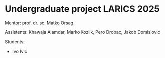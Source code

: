 # Undergraduate project LARICS 2025
Mentor: prof. dr. sc. Matko Orsag

Assistents: Khawaja Alamdar, Marko Kozlik, Pero Drobac, Jakob Domislović

Students:
- Ivo Ivić
